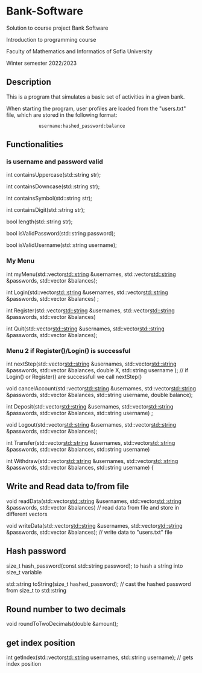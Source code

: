 # Bank-Software
Solution to course project Bank Software

Introduction to programming course

Faculty of Mathematics and Informatics of Sofia University

Winter semester 2022/2023

## Description
This is a program that simulates a basic set of activities in a given bank.

When starting the program, user profiles are loaded from the "users.txt" file, which are stored in the following format:

                username:hashed_password:balance
                
## Functionalities

### is username and password valid
int containsUppercase(std::string str);

int containsDowncase(std::string str);

int containsSymbol(std::string str);

int containsDigit(std::string str);

bool length(std::string str);

bool isValidPassword(std::string password);

bool isValidUsername(std::string username);

### My Menu

int myMenu(std::vector<std::string> &usernames, std::vector<std::string> &passwords, std::vector<double> &balances);

int Login(std::vector<std::string> &usernames, std::vector<std::string> &passwords, std::vector<double> &balances) ;

int Register(std::vector<std::string> &usernames, std::vector<std::string> &passwords, std::vector<double> &balances) 

int Quit(std::vector<std::string> &usernames, std::vector<std::string> &passwords, std::vector<double> &balances);
 
### Menu 2 if Register()/Login() is successful 
int nextStep(std::vector<std::string> &usernames, std::vector<std::string> &passwords, std::vector<double> &balances, 
            double X, std::string username ); // if Login() or Register() are successfull we call nextStep()

 void cancelAccount(std::vector<std::string> &usernames, std::vector<std::string> &passwords, std::vector<double> &balances,
                    std::string username, double balance);

int Deposit(std::vector<std::string> &usernames, std::vector<std::string> &passwords, std::vector<double> &balances,
            std::string username) ;

void Logout(std::vector<std::string> &usernames, std::vector<std::string> &passwords, std::vector<double> &balances);

int Transfer(std::vector<std::string> &usernames, std::vector<std::string> &passwords, std::vector<double> &balances,
            std::string username) 

int Withdraw(std::vector<std::string> &usernames, std::vector<std::string> &passwords, std::vector<double> &balances,
                std::string username) {

## Write and Read data to/from file
  
void readData(std::vector<std::string> &usernames, std::vector<std::string> &passwords, std::vector<double> &balances) // read data from file and store in different vectors

void writeData(std::vector<std::string> &usernames, std::vector<std::string> &passwords, std::vector<double> &balances); // write data to "users.txt" file
  
## Hash password
  
size_t hash_password(const std::string password); to hash a string into size_t variable
  
std::string toString(size_t hashed_password); // cast the hashed password from size_t to std::string
  
## Round number to two decimals

void roundToTwoDecimals(double &amount);
  
## get index position
  
int getIndex(std::vector<std::string> usernames, std::string username); // gets index position
